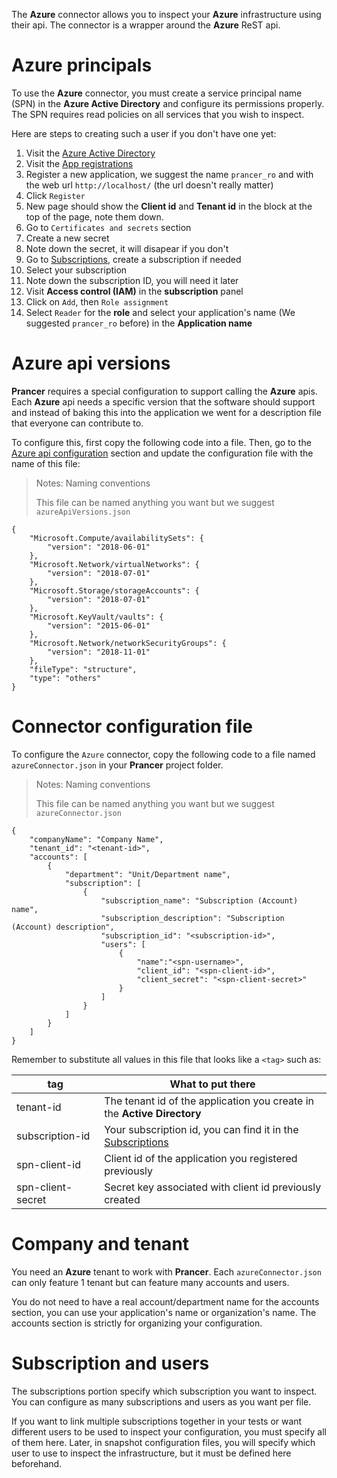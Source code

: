 The **Azure** connector allows you to inspect your **Azure** infrastructure using their api. The connector is a wrapper around the **Azure** ReST api.

# Azure principals

To use the **Azure** connector, you must create a service principal name (SPN) in the **Azure Active Directory** and configure its permissions properly. The SPN requires read policies on all services that you wish to inspect.

Here are steps to creating such a user if you don't have one yet:

1. Visit the [Azure Active Directory](https://portal.azure.com/#blade/Microsoft_AAD_IAM/ActiveDirectoryMenuBlade/Overview)
2. Visit the [App registrations](https://portal.azure.com/#blade/Microsoft_AAD_IAM/ActiveDirectoryMenuBlade/RegisteredAppsPreview)
3. Register a new application, we suggest the name `prancer_ro` and  with the web url `http://localhost/` (the url doesn't really matter)
4. Click `Register`
5. New page should show the **Client id** and **Tenant id** in the block at the top of the page, note them down.
6. Go to `Certificates and secrets` section
7. Create a new secret
8. Note down the secret, it will disapear if you don't
9. Go to [Subscriptions](https://portal.azure.com/#blade/Microsoft_Azure_Billing/SubscriptionsBlade), create a subscription if needed
10. Select your subscription
11. Note down the subscription ID, you will need it later
13. Visit **Access control (IAM)** in the **subscription** panel
14. Click on `Add`, then `Role assignment`
15. Select `Reader` for the **role** and select your application's name (We suggested `prancer_ro` before) in the **Application name**

# Azure api versions

**Prancer** requires a special configuration to support calling the **Azure** apis. Each **Azure** api needs a specific version that the software should support and instead of baking this into the application we went for a description file that everyone can contribute to.

To configure this, first copy the following code into a file. Then, go to the [Azure api configuration](../configuration/basics.md) section and update the configuration file with the name of this file:

> <NoteTitle>Notes: Naming conventions</NoteTitle>
>
> This file can be named anything you want but we suggest `azureApiVersions.json`

    {
        "Microsoft.Compute/availabilitySets": {
            "version": "2018-06-01"
        },
        "Microsoft.Network/virtualNetworks": {
            "version": "2018-07-01"
        },
        "Microsoft.Storage/storageAccounts": {
            "version": "2018-07-01"
        },
        "Microsoft.KeyVault/vaults": {
            "version": "2015-06-01"
        },
        "Microsoft.Network/networkSecurityGroups": {
            "version": "2018-11-01"
        },
        "fileType": "structure",
        "type": "others"
    }

# Connector configuration file

To configure the `Azure` connector, copy the following code to a file named `azureConnector.json` in your **Prancer** project folder.

> <NoteTitle>Notes: Naming conventions</NoteTitle>
>
> This file can be named anything you want but we suggest `azureConnector.json`

    {
        "companyName": "Company Name",
        "tenant_id": "<tenant-id>",
        "accounts": [
            {
                "department": "Unit/Department name",
                "subscription": [
                    {
                        "subscription_name": "Subscription (Account) name",
                        "subscription_description": "Subscription (Account) description",
                        "subscription_id": "<subscription-id>",
                        "users": [
                            {
                                "name":"<spn-username>",
                                "client_id": "<spn-client-id>",
                                "client_secret": "<spn-client-secret>"
                            }
                        ]
                    }
                ]
            }
        ]
    }

Remember to substitute all values in this file that looks like a `<tag>` such as:

| tag | What to put there |
|-----|-------------------|
| tenant-id | The tenant id of the application you create in the **Active Directory** |
| subscription-id | Your subscription id, you can find it in the [Subscriptions](https://portal.azure.com/#blade/Microsoft_Azure_Billing/SubscriptionsBlade) |
| spn-client-id | Client id of the application you registered previously |
| spn-client-secret | Secret key associated with client id previously created |

# Company and tenant

You need an **Azure** tenant to work with **Prancer**. Each `azureConnector.json` can only feature 1 tenant but can feature many accounts and users.

You do not need to have a real account/department name for the accounts section, you can use your application's name or organization's name. The accounts section is strictly for organizing your configuration.

# Subscription and users

The subscriptions portion specify which subscription you want to inspect. You can configure as many subscriptions and users as you want per file. 

If you want to link multiple subscriptions together in your tests or want different users to be used to inspect your configuration, you must specify all of them here. Later, in snapshot configuration files, you will specify which user to use to inspect the infrastructure, but it must be defined here beforehand.
